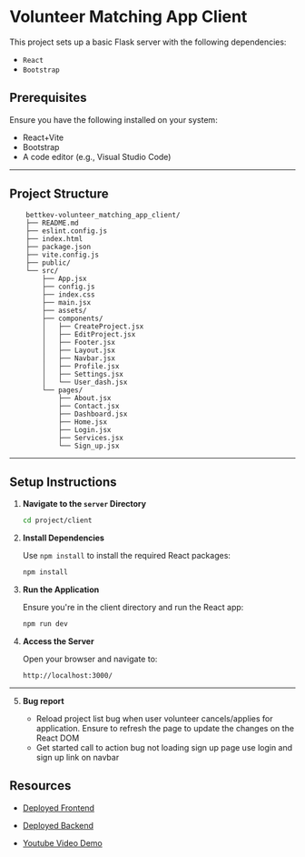 # Volunteer Matching App Client

This project sets up a basic Flask server with the following dependencies:
- `React`
- `Bootstrap`

## Prerequisites

Ensure you have the following installed on your system:
- React+Vite
- Bootstrap
- A code editor (e.g., Visual Studio Code)

---

## Project Structure

```
    bettkev-volunteer_matching_app_client/
    ├── README.md
    ├── eslint.config.js
    ├── index.html
    ├── package.json
    ├── vite.config.js
    ├── public/
    └── src/
        ├── App.jsx
        ├── config.js
        ├── index.css
        ├── main.jsx
        ├── assets/
        ├── components/
        │   ├── CreateProject.jsx
        │   ├── EditProject.jsx
        │   ├── Footer.jsx
        │   ├── Layout.jsx
        │   ├── Navbar.jsx
        │   ├── Profile.jsx
        │   ├── Settings.jsx
        │   └── User_dash.jsx
        └── pages/
            ├── About.jsx
            ├── Contact.jsx
            ├── Dashboard.jsx
            ├── Home.jsx
            ├── Login.jsx
            ├── Services.jsx
            └── Sign_up.jsx
```
---

## Setup Instructions

1. **Navigate to the `server` Directory**

   ```bash
   cd project/client
   ```

2. **Install Dependencies**

   Use `npm install` to install the required React packages:

   ```bash
   npm install
   ```

3. **Run the Application**

   Ensure you're in the client directory and run the React app:

   ```bash
   npm run dev
   ```

4. **Access the Server**

   Open your browser and navigate to:
   ```
   http://localhost:3000/
   ```
---

5. **Bug report**

    - Reload project list bug when user volunteer cancels/applies for application. Ensure to refresh the page to update the changes on the React DOM
    - Get started call to action bug not loading sign up page use login and sign up link on navbar

## Resources

- [Deployed Frontend](https://volunteer-liard.vercel.app/)

- [Deployed Backend](https://volunteer-matching-app-server.onrender.com/)

- [Youtube Video Demo](https://youtu.be/fqeVZi8tRKk)
